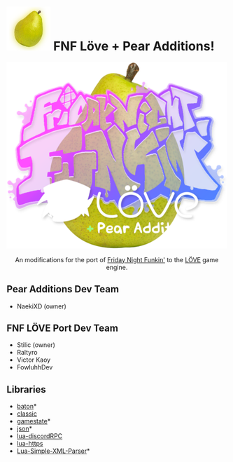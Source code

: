 # <img src="art/logo.png" alt="logo" width="100" height="100">  FNF Löve + Pear Additions!

![](art/funkin_logo.png)

<p align="center">An modifications for the port of <a href="https://funkin.me">Friday Night Funkin'</a> to the <a href="https://love2d.org">LÖVE</a> game engine.</p>

## Pear Additions Dev Team

- NaekiXD (owner)

## FNF LÖVE Port Dev Team

- Stilic (owner)
- Raltyro
- Victor Kaoy
- FowluhhDev

## Libraries

- [baton](https://github.com/tesselode/baton)\*
- [classic](https://github.com/rxi/classic)
- [gamestate](https://github.com/vrld/hump/blob/master/gamestate.lua)\*
- [json](https://github.com/actboy168/json.lua)\*
- [lua-discordRPC](https://github.com/pfirsich/lua-discordRPC)
- [lua-https](https://github.com/love2d/lua-https)
- [Lua-Simple-XML-Parser](https://github.com/Cluain/Lua-Simple-XML-Parser)\*
